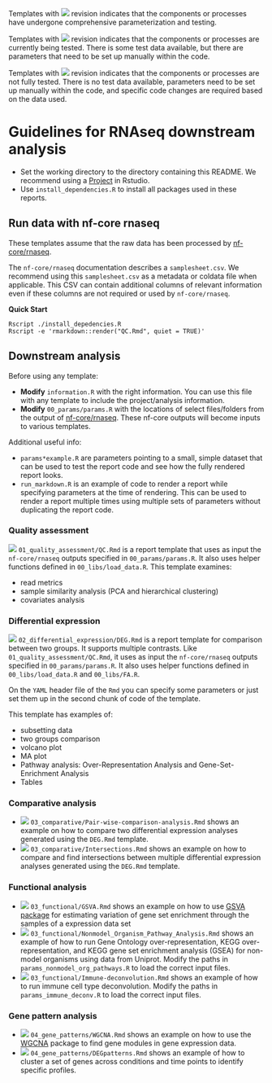 
Templates with ![](https://img.shields.io/badge/status-stable-green) revision indicates that the components or processes have undergone comprehensive parameterization and testing.

Templates with ![](https://img.shields.io/badge/status-alpha-yellow) revision indicates that the components or processes are currently being tested. There is some test data available, but there are parameters that need to be set up manually within the code.

Templates with ![](https://img.shields.io/badge/status-draft-grey) revision indicates that the components or processes are not fully tested. There is no test data available, parameters need to be set up manually within the code, and specific code changes are required based on the data used.

# Guidelines for RNAseq downstream analysis

- Set the working directory to the directory containing this README. We recommend using a [Project](https://support.posit.co/hc/en-us/articles/200526207-Using-RStudio-Projects) in Rstudio.
- Use `install_dependencies.R` to install all packages used in these reports.

## Run data with nf-core rnaseq

These templates assume that the raw data has been processed by [nf-core/rnaseq](https://nf-co.re/rnaseq/3.14.0/docs/usage).

The `nf-core/rnaseq` documentation describes a `samplesheet.csv`. We recommend using this `samplesheet.csv` as a metadata or coldata file when applicable. This CSV can contain additional columns of relevant information even if these columns are not required or used by `nf-core/rnaseq`.

**Quick Start**

```
Rscript ./install_depedencies.R
Rscript -e 'rmarkdown::render("QC.Rmd", quiet = TRUE)'
```

## Downstream analysis

Before using any template:
- **Modify** `information.R` with the right information. You can use this file with any template to include the project/analysis information.
- **Modify** `00_params/params.R` with the locations of select files/folders from the output of [nf-core/rnaseq](https://nf-co.re/rnaseq/3.14.0/docs/output). These nf-core outputs will become inputs to various templates.

Additional useful info:
- `params*example.R` are parameters pointing to a small, simple dataset that can be used to test the report code and see how the fully rendered report looks.
- `run_markdown.R` is an example of code to render a report while specifying parameters at the time of rendering. This can be used to render a report multiple times using multiple sets of parameters without duplicating the report code. 

### Quality assessment

![](https://img.shields.io/badge/status-stable-green) `01_quality_assessment/QC.Rmd` is a report template that uses as input the `nf-core/rnaseq` outputs specified in  `00_params/params.R`. It also uses helper functions defined in `00_libs/load_data.R`. This template examines:

- read metrics
- sample similarity analysis (PCA and hierarchical clustering)
- covariates analysis
  
### Differential expression

![](https://img.shields.io/badge/status-stable-green) `02_differential_expression/DEG.Rmd` is a report template for comparison between two groups. It supports multiple contrasts. Like `01_quality_assessment/QC.Rmd`, it uses as input the `nf-core/rnaseq` outputs specified in `00_params/params.R`. It also uses helper functions defined in `00_libs/load_data.R` and `00_libs/FA.R`.

On the `YAML` header file of the `Rmd` you can specify some parameters or just set them up in the second chunk of code of the template. 

This template has examples of:

- subsetting data
- two groups comparison
- volcano plot
- MA plot
- Pathway analysis: Over-Representation Analysis and Gene-Set-Enrichment Analysis
- Tables

### Comparative analysis

- ![](https://img.shields.io/badge/status-alpha-yellow) `03_comparative/Pair-wise-comparison-analysis.Rmd` shows an example on how to compare two differential expression analyses generated using the `DEG.Rmd` template.
- ![](https://img.shields.io/badge/status-alpha-yellow)  `03_comparative/Intersections.Rmd` shows an example on how to compare and find intersections between multiple differential expression analyses generated using the `DEG.Rmd` template.

### Functional analysis

- ![](https://img.shields.io/badge/status-draft-grey) `03_functional/GSVA.Rmd` shows an example on how to use [GSVA package](https://bioconductor.org/packages/release/bioc/html/GSVA.html) for estimating variation of gene set enrichment through the samples of a expression data set
- ![](https://img.shields.io/badge/status-draft-grey)  `03_functional/Nonmodel_Organism_Pathway_Analysis.Rmd` shows an example of how to run Gene Ontology over-representation, KEGG over-representation, and KEGG gene set enrichment analysis (GSEA) for non-model organisms using data from Uniprot. Modify the paths in `params_nonmodel_org_pathways.R` to load the correct input files.
- ![](https://img.shields.io/badge/status-draft-grey)  `03_functional/Immune-deconvolution.Rmd` shows an example of how to run immune cell type deconvolution. Modify the paths in `params_immune_deconv.R` to load the correct input files.

### Gene pattern analysis

- ![](https://img.shields.io/badge/status-alpha-yellow) `04_gene_patterns/WGCNA.Rmd` shows an example on how to use the [WGCNA](https://cran.r-project.org/web/packages/WGCNA/index.html) package to find gene modules in gene expression data.
- ![](https://img.shields.io/badge/status-alpha-yellow) `04_gene_patterns/DEGpatterns.Rmd` shows an example of how to cluster a set of genes across conditions and time points to identify specific profiles.



